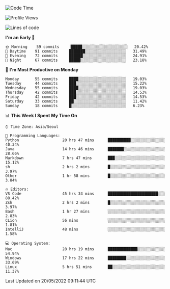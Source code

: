 <!--START_SECTION:waka-->
![Code Time](http://img.shields.io/badge/Code%20Time-541%20hrs%2044%20mins-blue)

![Profile Views](http://img.shields.io/badge/Profile%20Views-18-blue)

![Lines of code](https://img.shields.io/badge/From%20Hello%20World%20I%27ve%20Written-1%20Million%20lines%20of%20code-blue)

**I'm an Early 🐤** 

```text
🌞 Morning    59 commits     █████░░░░░░░░░░░░░░░░░░░░   20.42% 
🌆 Daytime    91 commits     ███████░░░░░░░░░░░░░░░░░░   31.49% 
🌃 Evening    72 commits     ██████░░░░░░░░░░░░░░░░░░░   24.91% 
🌙 Night      67 commits     █████░░░░░░░░░░░░░░░░░░░░   23.18%

```
📅 **I'm Most Productive on Monday** 

```text
Monday       55 commits     ████░░░░░░░░░░░░░░░░░░░░░   19.03% 
Tuesday      44 commits     ███░░░░░░░░░░░░░░░░░░░░░░   15.22% 
Wednesday    55 commits     ████░░░░░░░░░░░░░░░░░░░░░   19.03% 
Thursday     42 commits     ███░░░░░░░░░░░░░░░░░░░░░░   14.53% 
Friday       42 commits     ███░░░░░░░░░░░░░░░░░░░░░░   14.53% 
Saturday     33 commits     ██░░░░░░░░░░░░░░░░░░░░░░░   11.42% 
Sunday       18 commits     █░░░░░░░░░░░░░░░░░░░░░░░░   6.23%

```


📊 **This Week I Spent My Time On** 

```text
⌚︎ Time Zone: Asia/Seoul

💬 Programming Languages: 
Python                   20 hrs 47 mins      ██████████░░░░░░░░░░░░░░░   40.34% 
Java                     14 hrs 46 mins      ███████░░░░░░░░░░░░░░░░░░   28.66% 
Markdown                 7 hrs 47 mins       ███░░░░░░░░░░░░░░░░░░░░░░   15.12% 
sh                       2 hrs 2 mins        █░░░░░░░░░░░░░░░░░░░░░░░░   3.97% 
Other                    1 hr 58 mins        █░░░░░░░░░░░░░░░░░░░░░░░░   3.84%

🔥 Editors: 
VS Code                  45 hrs 34 mins      ██████████████████████░░░   88.42% 
Zsh                      2 hrs 2 mins        █░░░░░░░░░░░░░░░░░░░░░░░░   3.97% 
Bash                     1 hr 27 mins        ░░░░░░░░░░░░░░░░░░░░░░░░░   2.83% 
CLion                    56 mins             ░░░░░░░░░░░░░░░░░░░░░░░░░   1.81% 
IntelliJ                 48 mins             ░░░░░░░░░░░░░░░░░░░░░░░░░   1.58%

💻 Operating System: 
Mac                      28 hrs 19 mins      █████████████░░░░░░░░░░░░   54.94% 
Windows                  17 hrs 22 mins      ████████░░░░░░░░░░░░░░░░░   33.69% 
Linux                    5 hrs 51 mins       ██░░░░░░░░░░░░░░░░░░░░░░░   11.37%

```


 Last Updated on 20/05/2022 09:11:44 UTC
<!--END_SECTION:waka-->
